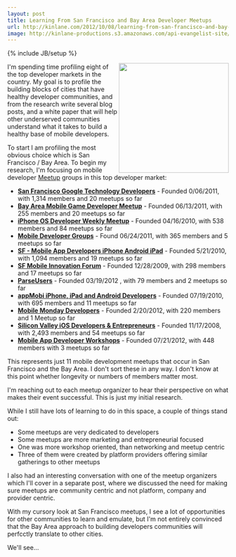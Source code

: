 ```yaml
---
layout: post
title: Learning From San Francisco and Bay Area Developer Meetups
url: http://kinlane.com/2012/10/08/learning-from-san-francisco-and-bay-area-developer-meetups/
image: http://kinlane-productions.s3.amazonaws.com/api-evangelist-site/blog/meetup_logo.gif
---
```

{% include JB/setup %}
<p>
     <a title="Meetup" href="http://www.meetup.com/"><img class="c1" src="https://s3.amazonaws.com/kinlane-productions/meetup/meetup_logo.gif" alt="" width="250" align="right" /></a>
</p>
<p>
     I'm spending time profiling eight of the top developer markets in the country. My goal is to profile the building blocks of cities that have healthy developer communities, and from the research write several blog posts, and a white paper that will help other underserved communities understand what it takes to build a healthy base of mobile developers.
</p>
<p>
     To start I am profiling the most obvious choice which is San Francisco / Bay Area. To begin my research, I'm focusing on mobile developer <a title="Meetup" href="http://www.meetup.com/">Meetup</a> groups in this top developer market:
</p>
<ul class="mainlist">
     <li>
          <strong><a href="http://www.gtugsf.com/">San Francisco Google Technology Developers</a></strong> - Founded 0/06/2011, with 1,314 members and 20 meetups so far
     </li>
     <li>
          <strong><a href="http://www.meetup.com/Bay-Area-Mobile-Game-Developer-Meetup/">Bay Area Mobile Game Developer Meetup</a></strong> - Founded 06/13/2011, with 255 members and 20 meetups so far
     </li>
     <li>
          <strong><a href="http://www.meetup.com/iphonedevsf">iPhone OS Developer Weekly Meetup</a></strong> - Founded 04/16/2010, with 538 members and 84 meetups so far
     </li>
     <li>
          <strong><a href="http://www.meetup.com/StackMob/">Mobile Developer Groups</a></strong> - Found 06/24/2011, with 365 members and 5 meetups so far
     </li>
     <li>
          <strong><a href="http://www.meetup.com/SF-Mobile-App-Developers/">SF - Mobile App Developers iPhone Android iPad</a></strong> - Founded 5/21/2010, with 1,094 members and 19 meetups so far
     </li>
     <li>
          <strong><a href="http://www.sfmobi.org/">SF Mobile Innovation Forum</a></strong> - Founded 12/28/2009, with 298 members and 17 meetups so far
     </li>
     <li>
          <strong><a href="http://www.meetup.com/parseusers/">ParseUsers</a></strong> - Founded 03/19/2012 , with 79 members and 2 meetups so far
     </li>
     <li>
          <strong><a href="http://www.meetup.com/appMobi-Silicon-Valley-Developers/">appMobi iPhone, iPad and Android Developers</a></strong> - Founded 07/19/2010, with 695 members and 11 meetups so far
     </li>
     <li>
          <strong><a href="http://www.meetup.com/momolabs/">Mobile Monday Developers</a></strong> - Founded 2/20/2012, with 220 members and 1 Meetup so far
     </li>
     <li>
          <strong><a href="http://www.svios.org/">Silicon Valley iOS Developers &amp; Entrepreneurs</a></strong> - Founded 11/17/2008, with 2,493 members and 54 meetups so far
     </li>
     <li>
          <strong><a href="http://www.meetup.com/appworkshops/">Mobile App Developer Workshops</a></strong> - Founded 07/21/2012, with 448 members with 3 meetups so far
     </li>
</ul>
<p>
     This represents just 11 mobile development meetups that occur in San Francisco and the Bay Area. I don't sort these in any way. I don't know at this point whether longevity or numbers of members matter most.
</p>
<p>
     I'm reaching out to each meetup organizer to hear their perspective on what makes their event successful. This is just my initial research.
</p>
<p>
     While I still have lots of learning to do in this space, a couple of things stand out:
</p>
<ul class="mainlist">
     <li>Some meetups are very dedicated to developers
     </li>
     <li>Some meetups are more marketing and entrepreneurial focused
     </li>
     <li>One was more workshop oriented, than networking and meetup centric
     </li>
     <li>Three of them were created by platform providers offering similar gatherings to other meetups
     </li>
</ul>
<p>
     I also had an interesting conversation with one of the meetup organizers which I'll cover in a separate post, where we discussed the need for making sure meetups are community centric and not platform, company and provider centric.
</p>
<p>
     With my cursory look at San Francisco meetups, I see a lot of opportunities for other communities to learn and emulate, but I'm not entirely convinced that the Bay Area approach to building developers communities will perfcctly translate to other cities.
</p>
<p>
     We'll see...
</p>